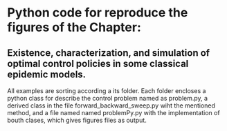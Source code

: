 Python code for reproduce the figures of the Chapter:
====================================================
Existence, characterization, and simulation of optimal control policies in some classical epidemic models.
----------------------------------------------------------------------------------------------------------
All examples are sorting according a its folder. Each folder encloses 
a python class for describe the control problem
named as problem.py, a derived class in the file 
forward_backward_sweep.py wiht the mentioned method, 
and a file named named problemPy.py with the implementation of bouth clases,
which gives figures files as output.
